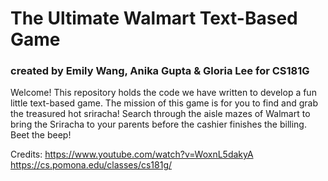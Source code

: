 # The Ultimate Walmart Text-Based Game
### created by Emily Wang, Anika Gupta & Gloria Lee for CS181G

Welcome! This repository holds the code we have written to develop a fun little text-based game. 
The mission of this game is for you to find and grab the treasured hot sriracha! Search through the aisle mazes of Walmart to bring the Sriracha to your parents before the cashier finishes the billing. 
Beet the beep!

Credits:
https://www.youtube.com/watch?v=WoxnL5dakyA
https://cs.pomona.edu/classes/cs181g/

